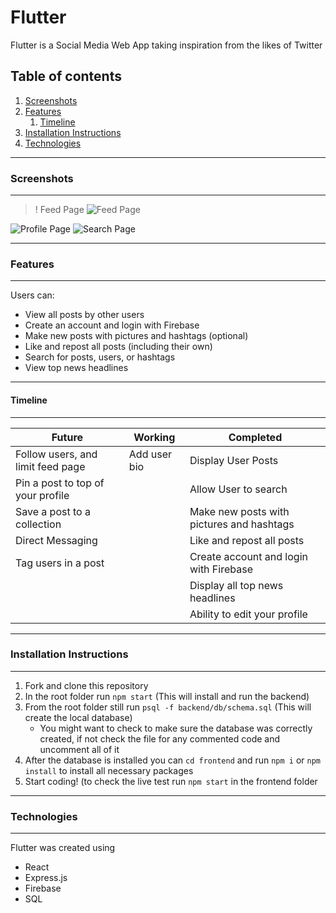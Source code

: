 # Flutter
Flutter is a Social Media Web App taking inspiration from the likes of Twitter

## Table of contents
1. [Screenshots](#screenshots)
2. [Features](#features)
    1. [Timeline](#timeline)
3. [Installation Instructions](#installation)
4. [Technologies](#technologies)

___

### Screenshots <a name="screenshots"></a>
___
>! Feed Page ![Feed Page](https://i.imgur.com/jIT7oBA.png)

![Profile Page](https://i.imgur.com/YDXtN6q.png)
![Search Page](https://i.imgur.com/80uRYv1.png)

___

### Features <a name="features"></a>
___
Users can:  
* View all posts by other users  
* Create an account and login with Firebase  
* Make new posts with pictures and hashtags (optional)  
* Like and repost all posts (including their own)  
* Search for posts, users, or hashtags  
* View top news headlines  

___

#### Timeline <a name="timeline"></a>
___
| Future                            | Working                      | Completed                                 |
|-----------------------------------|------------------------------|-------------------------------------------|
| Follow users, and limit feed page | Add user bio                 | Display User Posts                        |
| Pin a post to top of your profile |                              | Allow User to search                      |
| Save a post to a collection       |                              | Make new posts with pictures and hashtags |
| Direct Messaging                  |                              | Like and repost all posts                 |
| Tag users in a post               |                              | Create account and login with Firebase    |
|                                   |                              | Display all top news headlines            |
|                                   |                              | Ability to edit your profile              |

___
### Installation Instructions <a name="installation"></a>
___
1. Fork and clone this repository
2. In the root folder run ```npm start``` (This will install and run the backend)
3. From the root folder still run ```psql -f backend/db/schema.sql``` (This will create the local database)
    * You might want to check to make sure the database was correctly created, if not check the file for any commented code and uncomment all of it
4. After the database is installed you can ```cd frontend``` and run ```npm i``` or ```npm install``` to install all necessary packages
5. Start coding! (to check the live test run ```npm start``` in the frontend folder

___
### Technologies <a name="technologies"></a>
___
Flutter was created using
* React
* Express.js
* Firebase
* SQL
